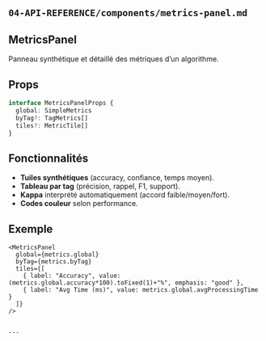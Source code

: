 ﻿
## `04-API-REFERENCE/components/metrics-panel.md`

## MetricsPanel

Panneau synthétique et détaillé des métriques d’un algorithme.

## Props

```ts
interface MetricsPanelProps {
  global: SimpleMetrics
  byTag?: TagMetrics[]
  tiles?: MetricTile[]
}
```


## Fonctionnalités

* **Tuiles synthétiques** (accuracy, confiance, temps moyen).
* **Tableau par tag** (précision, rappel, F1, support).
* **Kappa** interprété automatiquement (accord faible/moyen/fort).
* **Codes couleur** selon performance.

## Exemple

<pre class="overflow-visible!" data-start="1548" data-end="1811"><div class="contain-inline-size rounded-2xl relative bg-token-sidebar-surface-primary"><div class="sticky top-9"><div class="absolute end-0 bottom-0 flex h-9 items-center pe-2"><div class="bg-token-bg-elevated-secondary text-token-text-secondary flex items-center gap-4 rounded-sm px-2 font-sans text-xs"></div></div></div><div class="overflow-y-auto p-4" dir="ltr"><code class="whitespace-pre! language-tsx"><span><span><</span><span>MetricsPanel</span><span>
  </span><span>global</span><span>={metrics.</span><span>global</span><span>}
  byTag={metrics.</span><span>byTag</span><span>}
  tiles={[
    { </span><span>label</span><span>: </span><span>"Accuracy"</span><span>, </span><span>value</span><span>: (metrics.</span><span>global</span><span>.</span><span>accuracy</span><span>*</span><span>100</span><span>).</span><span>toFixed</span><span>(</span><span>1</span><span>)+</span><span>"%"</span><span>, </span><span>emphasis</span><span>: </span><span>"good"</span><span> },
    { </span><span>label</span><span>: </span><span>"Avg Time (ms)"</span><span>, </span><span>value</span><span>: metrics.</span><span>global</span><span>.</span><span>avgProcessingTime</span><span> }
  ]}
/>
</span></span></code></div></div></pre>

<pre class="overflow-visible!" data-start="1812" data-end="2117"><div class="contain-inline-size rounded-2xl relative bg-token-sidebar-surface-primary"><div class="sticky top-9"><div class="absolute end-0 bottom-0 flex h-9 items-center pe-2"><div class="bg-token-bg-elevated-secondary text-token-text-secondary flex items-center gap-4 rounded-sm px-2 font-sans text-xs"></div></div></div><div class="overflow-y-auto p-4" dir="ltr"><code class="whitespace-pre!"><span><span>
---</span></span></code></div></div></pre>
